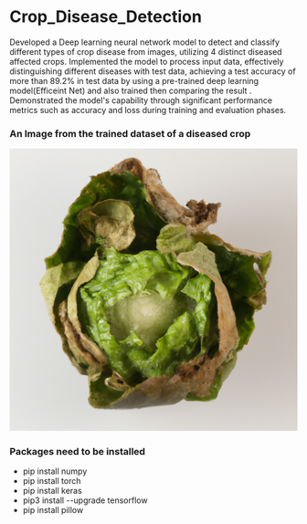 # Crop_Disease_Detection

Developed a Deep learning neural network model to detect and classify different types of crop disease from images, utilizing 4 distinct diseased affected crops. Implemented the model to process input data, effectively distinguishing different diseases with test data, achieving a test accuracy of more than 89.2% in test data by using a pre-trained deep learning model(Efficeint Net) and also trained   then comparing the result  . Demonstrated the model's capability through significant performance metrics such as accuracy and loss during training and evaluation phases. 

### An Image from the trained dataset of a diseased crop


![Alt text](https://github.com/aryan7701/Crop_Disease_Detection/blob/main/Potassium_deficient.png)



### Packages need to be installed
- pip install numpy
- pip install torch
- pip install keras
- pip3 install --upgrade tensorflow
- pip install pillow

